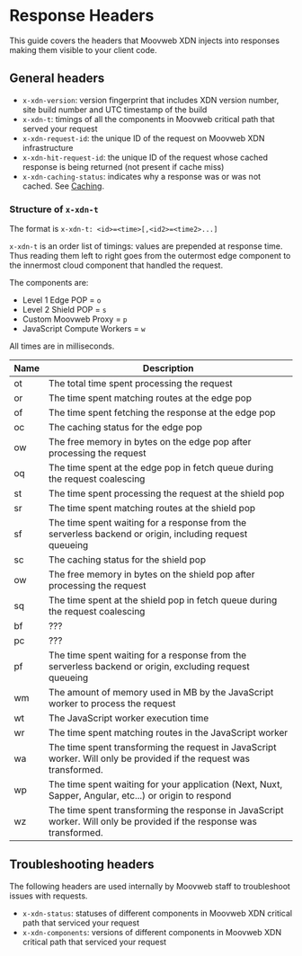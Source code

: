 # Response Headers

This guide covers the headers that Moovweb XDN injects into responses making them visible to your client code.

## General headers

- `x-xdn-version`: version fingerprint that includes XDN version number, site build number and UTC timestamp of the build
- `x-xdn-t`: timings of all the components in Moovweb critical path that served your request
- `x-xdn-request-id`: the unique ID of the request on Moovweb XDN infrastructure
- `x-xdn-hit-request-id`: the unique ID of the request whose cached response is being returned (not present if cache miss)
- `x-xdn-caching-status`: indicates why a response was or was not cached. See [Caching](/guides/caching#section_why_is_my_response_not_being_cached_).

### Structure of `x-xdn-t`

The format is `x-xdn-t: <id>=<time>[,<id2>=<time2>...]`

`x-xdn-t` is an order list of timings: values are prepended at response time. Thus reading them left to right goes from the outermost edge component to the innermost cloud component that handled the request.

The components are:

- Level 1 Edge POP = `o`
- Level 2 Shield POP = `s`
- Custom Moovweb Proxy = `p`
- JavaScript Compute Workers = `w`

All times are in milliseconds.

|Name|Description|
|----|-----------|
|ot|The total time spent processing the request|
|or|The time spent matching routes at the edge pop|
|of|The time spent fetching the response at the edge pop|
|oc|The caching status for the edge pop|
|ow|The free memory in bytes on the edge pop after processing the request|
|oq|The time spent at the edge pop in fetch queue during the request coalescing|
|st|The time spent processing the request at the shield pop|
|sr|The time spent matching routes at the shield pop|
|sf|The time spent waiting for a response from the serverless backend or origin, including request queueing|
|sc|The caching status for the shield pop|
|ow|The free memory in bytes on the shield pop after processing the request|
|sq|The time spent at the shield pop in fetch queue during the request coalescing|
|bf|???| 
|pc|???| 
|pf|The time spent waiting for a response from the serverless backend or origin, excluding request queueing| 
|wm|The amount of memory used in MB by the JavaScript worker to process the request| 
|wt|The JavaScript worker execution time| 
|wr|The time spent matching routes in the JavaScript worker| 
|wa|The time spent transforming the request in JavaScript worker. Will only be provided if the request was transformed.| 
|wp|The time spent waiting for your application (Next, Nuxt, Sapper, Angular, etc...) or origin to respond| 
|wz|The time spent transforming the response in JavaScript worker. Will only be provided if the response was transformed.| 

## Troubleshooting headers

The following headers are used internally by Moovweb staff to troubleshoot issues with requests.

- `x-xdn-status`: statuses of different components in Moovweb XDN critical path that serviced your request
- `x-xdn-components`: versions of different components in Moovweb XDN critical path that serviced your request
